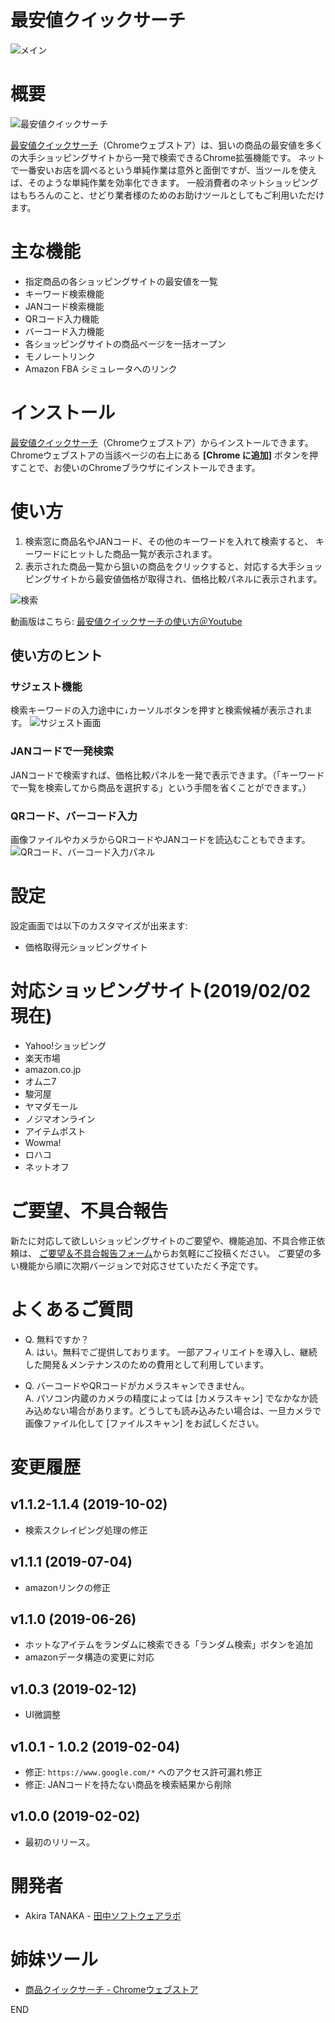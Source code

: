 # 最安値クイックサーチ

![メイン](https://lh3.googleusercontent.com/WjGzD_FDbyRtH5D5Y4-HSYF1_f5AFDgZe-jHYpw_eLJW65e9sQJyMibpUUfK_5lLe61ho0BRfg=w640-h400-e365)

# 概要

![最安値クイックサーチ](https://lh3.googleusercontent.com/ezYyGPO2wWJ5EJxnYDIDTA7dAoHgtfgMAoFV_mVc7_5k5DVC1SVe0WegS47ClxbYaZVle9nFNw=w48-h48-e365)

[最安値クイックサーチ](https://chrome.google.com/webstore/detail/%E6%9C%80%E5%AE%89%E5%80%A4%E3%82%AF%E3%82%A4%E3%83%83%E3%82%AF%E3%82%B5%E3%83%BC%E3%83%81/heclgjpfjbknmdpeleagfoplinlkbldk)（Chromeウェブストア）は、狙いの商品の最安値を多くの大手ショッピングサイトから一発で検索できるChrome拡張機能です。
ネットで一番安いお店を調べるという単純作業は意外と面倒ですが、当ツールを使えば、そのような単純作業を効率化できます。
一般消費者のネットショッピングはもちろんのこと、せどり業者様のためのお助けツールとしてもご利用いただけます。

# 主な機能

+ 指定商品の各ショッピングサイトの最安値を一覧
+ キーワード検索機能
+ JANコード検索機能
+ QRコード入力機能
+ バーコード入力機能
+ 各ショッピングサイトの商品ページを一括オープン
+ モノレートリンク
+ Amazon FBA シミュレータへのリンク

# インストール

[最安値クイックサーチ](https://chrome.google.com/webstore/detail/%E6%9C%80%E5%AE%89%E5%80%A4%E3%82%AF%E3%82%A4%E3%83%83%E3%82%AF%E3%82%B5%E3%83%BC%E3%83%81/heclgjpfjbknmdpeleagfoplinlkbldk)（Chromeウェブストア）からインストールできます。Chromeウェブストアの当該ページの右上にある **[Chrome に追加]** ボタンを押すことで、お使いのChromeブラウザにインストールできます。


# 使い方

1. 検索窓に商品名やJANコード、その他のキーワードを入れて検索すると、 キーワードにヒットした商品一覧が表示されます。 
1. 表示された商品一覧から狙いの商品をクリックすると、対応する大手ショッピングサイトから最安値価格が取得され、価格比較パネルに表示されます。

![検索](https://lh3.googleusercontent.com/6a4tWBTsrmxWgsojDSi5H4-q3ddwrWiuclZsuZqcHD1kmTS34drtQ9rbXuAVhvJci-c6t0Gu=w640-h400-e365)

動画版はこちら: [最安値クイックサーチの使い方＠Youtube](https://youtu.be/ALQfY0xb37I)

## 使い方のヒント

### サジェスト機能 
検索キーワードの入力途中に`↓`カーソルボタンを押すと検索候補が表示されます。 ![サジェスト画面](https://lh3.googleusercontent.com/X7kidioFGUV7NDoid81Ge5UgJnAqsN7gIaHI7SPcaAVMmnqrsd1VJWAFDMlDBRMAtBU-LFhmmg=w640-h400-e365)

### JANコードで一発検索

JANコードで検索すれば、価格比較パネルを一発で表示できます。（「キーワードで一覧を検索してから商品を選択する」という手間を省くことができます。）

### QRコード、バーコード入力
画像ファイルやカメラからQRコードやJANコードを読込むこともできます。 ![QRコード、バーコード入力パネル](https://lh3.googleusercontent.com/3J9XHA0jtcwP9sgZZp6vHKpQiI34Y8AfOWJ0laj7Zc23Gu7nYCKgHc-9H9pM2K3zUxiSIDQiZA=w640-h400-e365)


# 設定

設定画面では以下のカスタマイズが出来ます:

- 価格取得元ショッピングサイト


# 対応ショッピングサイト(2019/02/02現在)

- Yahoo!ショッピング
- 楽天市場
- amazon.co.jp
- オムニ7
- 駿河屋
- ヤマダモール
- ノジマオンライン
- アイテムポスト
- Wowma!
- ロハコ
- ネットオフ

# ご要望、不具合報告

新たに対応して欲しいショッピングサイトのご要望や、機能追加、不具合修正依頼は、
[ご要望＆不具合報告フォーム](https://docs.google.com/forms/d/e/1FAIpQLSe2ER1K61J7OhoUbxa_NXVvRU7TzEJitczn_mxaYMyMXfjxsw/viewform
)からお気軽にご投稿ください。
ご要望の多い機能から順に次期バージョンで対応させていただく予定です。

# よくあるご質問

- Q. 無料ですか？  
A. はい。無料でご提供しております。
一部アフィリエイトを導入し、継続した開発＆メンテナンスのための費用として利用しています。

- Q. バーコードやQRコードがカメラスキャンできません。  
A. パソコン内蔵のカメラの精度によっては [カメラスキャン] でなかなか読み込めない場合があります。どうしても読み込みたい場合は、一旦カメラで画像ファイル化して [ファイルスキャン] をお試しください。

# 変更履歴

## v1.1.2-1.1.4 (2019-10-02)

- 検索スクレイピング処理の修正

## v1.1.1 (2019-07-04)

- amazonリンクの修正

## v1.1.0 (2019-06-26)

- ホットなアイテムをランダムに検索できる「ランダム検索」ボタンを追加
- amazonデータ構造の変更に対応

## v1.0.3 (2019-02-12)

- UI微調整

## v1.0.1 - 1.0.2 (2019-02-04)

- 修正: `https://www.google.com/*` へのアクセス許可漏れ修正
- 修正: JANコードを持たない商品を検索結果から削除

## v1.0.0 (2019-02-02)

- 最初のリリース。


# 開発者

- Akira TANAKA - [田中ソフトウェアラボ](http://mint.pepper.jp/)

# 姉妹ツール

- [商品クイックサーチ - Chromeウェブストア](https://chrome.google.com/webstore/detail/%E5%95%86%E5%93%81%E3%82%AF%E3%82%A4%E3%83%83%E3%82%AF%E3%82%B5%E3%83%BC%E3%83%81/kjfepeodhkhfedffhaobhgghmmnedbih)


END